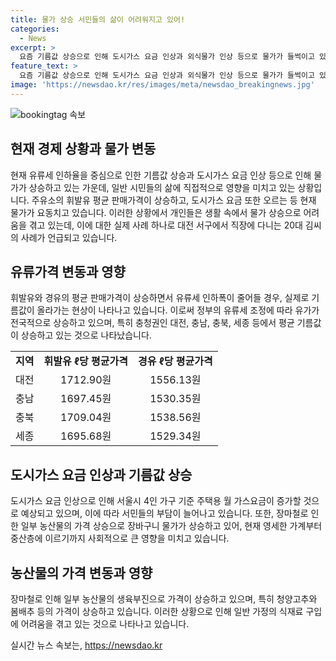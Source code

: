 ```yaml
---
title: 물가 상승 서민들의 삶이 어려워지고 있어!
categories:
  - News
excerpt: >
  요즘 기름값 상승으로 인해 도시가스 요금 인상과 외식물가 인상 등으로 물가가 들썩이고 있다. 대전 주유소의 휘발유 평균 판매가격이 ℓ당 1700원을 넘었으며, 이로 인해 많은 사람들이 자동차를 이용하지 않고 있음. 물가 상승에 따른 서민들의 어려움이 더해지고 있으며, 이번 달부터 유류세 인하율 반영으로 기름값이 더 올랐다. 도시가스 요금도 올라가고 외식물가에도 영향을 미칠 전망이며, 장마철 농산물의 상승으로 장바구니 물가가 들썩이고 있다. 함께 잘 봐주시길 바랍니다.
feature_text: >
  요즘 기름값 상승으로 인해 도시가스 요금 인상과 외식물가 인상 등으로 물가가 들썩이고 있다. 대전 주유소의 휘발유 평균 판매가격이 ℓ당 1700원을 넘었으며, 이로 인해 많은 사람들이 자동차를 이용하지 않고 있음. 물가 상승에 따른 서민들의 어려움이 더해지고 있으며, 이번 달부터 유류세 인하율 반영으로 기름값이 더 올랐다. 도시가스 요금도 올라가고 외식물가에도 영향을 미칠 전망이며, 장마철 농산물의 상승으로 장바구니 물가가 들썩이고 있다. 함께 잘 봐주시길 바랍니다.
image: 'https://newsdao.kr/res/images/meta/newsdao_breakingnews.jpg'
---
```


<p><img src="https://newsdao.kr/res/images/meta/newsdao_breakingnews.jpg" alt="bookingtag 속보" /></p>

<h2 data-ke-size="size26">현재 경제 상황과 물가 변동</h2>

<p data-ke-size="size16">현재 유류세 인하율을 중심으로 인한 기름값 상승과 도시가스 요금 인상 등으로 인해 물가가 상승하고 있는 가운데, 일반 시민들의 삶에 직접적으로 영향을 미치고 있는 상황입니다. 주유소의 휘발유 평균 판매가격이 상승하고, 도시가스 요금 또한 오르는 등 현재 물가가 요동치고 있습니다. 이러한 상황에서 개인들은 생활 속에서 물가 상승으로 어려움을 겪고 있는데, 이에 대한 실제 사례 하나로 대전 서구에서 직장에 다니는 20대 김씨의 사례가 언급되고 있습니다.</p>

<h2 data-ke-size="size26">유류가격 변동과 영향</h2>

<p data-ke-size="size16">휘발유와 경유의 평균 판매가격이 상승하면서 유류세 인하폭이 줄어들 경우, 실제로 기름값이 올라가는 현상이 나타나고 있습니다. 이로써 정부의 유류세 조정에 따라 유가가 전국적으로 상승하고 있으며, 특히 충청권인 대전, 충남, 충북, 세종 등에서 평균 기름값이 상승하고 있는 것으로 나타났습니다.</p>

<table>
    <tr>
        <td style="text-align: center; height: 17px;"><b>지역</b></td>
        <td style="text-align: center; height: 17px;"><b>휘발유 ℓ당 평균가격</b></td>
        <td style="text-align: center; height: 17px;"><b>경유 ℓ당 평균가격</b></td>
    </tr>
    <tr>
        <td style="text-align: center; height: 17px;">대전</td>
        <td style="text-align: center; height: 17px;">1712.90원</td>
        <td style="text-align: center; height: 17px;">1556.13원</td>
    </tr>
    <tr>
        <td style="text-align: center; height: 17px;">충남</td>
        <td style="text-align: center; height: 17px;">1697.45원</td>
        <td style="text-align: center; height: 17px;">1530.35원</td>
    </tr>
    <tr>
        <td style="text-align: center; height: 17px;">충북</td>
        <td style="text-align: center; height: 17px;">1709.04원</td>
        <td style="text-align: center; height: 17px;">1538.56원</td>
    </tr>
    <tr>
        <td style="text-align: center; height: 17px;">세종</td>
        <td style="text-align: center; height: 17px;">1695.68원</td>
        <td style="text-align: center; height: 17px;">1529.34원</td>
    </tr>
</table>

<h2 data-ke-size="size26">도시가스 요금 인상과 기름값 상승</h2>

<p data-ke-size="size16">도시가스 요금 인상으로 인해 서울시 4인 가구 기준 주택용 월 가스요금이 증가할 것으로 예상되고 있으며, 이에 따라 서민들의 부담이 늘어나고 있습니다. 또한, 장마철로 인한 일부 농산물의 가격 상승으로 장바구니 물가가 상승하고 있어, 현재 영세한 가계부터 중산층에 이르기까지 사회적으로 큰 영향을 미치고 있습니다.</p>

<h2 data-ke-size="size26">농산물의 가격 변동과 영향</h2>

<p data-ke-size="size16">장마철로 인해 일부 농산물의 생육부진으로 가격이 상승하고 있으며, 특히 청양고추와 봄배추 등의 가격이 상승하고 있습니다. 이러한 상황으로 인해 일반 가정의 식재료 구입에 어려움을 겪고 있는 것으로 나타나고 있습니다.</p>
실시간 뉴스 속보는, <a href="https://newsdao.kr" rel="dofollow">https://newsdao.kr</a>


